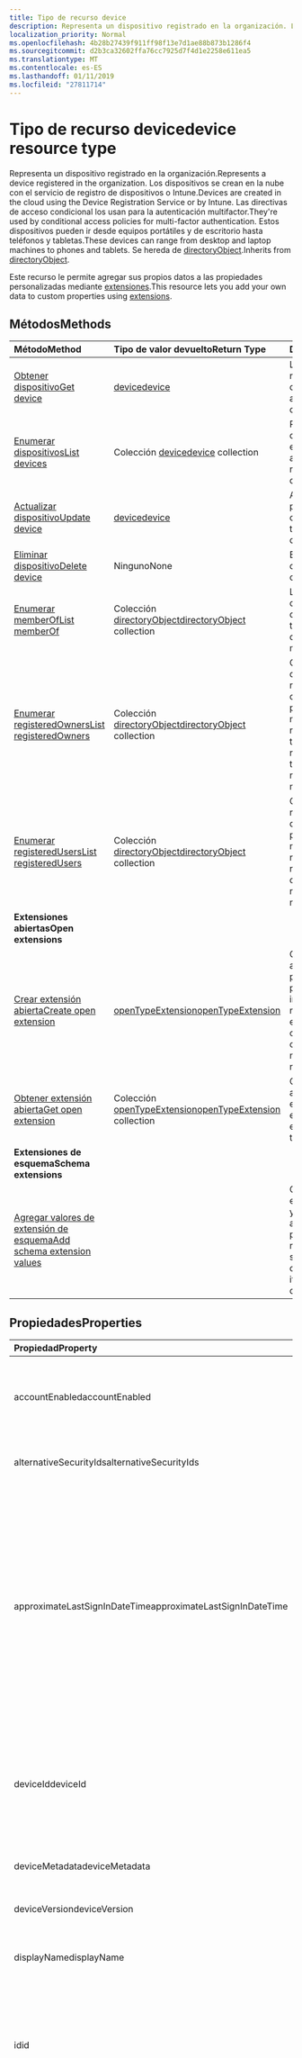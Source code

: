 ```yaml
---
title: Tipo de recurso device
description: Representa un dispositivo registrado en la organización. Los dispositivos se crean en la nube con el servicio de registro de dispositivos o Intune. Las directivas de acceso condicional los usan para la autenticación multifactor. Estos dispositivos pueden ir desde equipos portátiles y de escritorio hasta teléfonos y tabletas. Se hereda de directoryObject.
localization_priority: Normal
ms.openlocfilehash: 4b28b27439f911ff98f13e7d1ae88b873b1286f4
ms.sourcegitcommit: d2b3ca32602ffa76cc7925d7f4d1e2258e611ea5
ms.translationtype: MT
ms.contentlocale: es-ES
ms.lasthandoff: 01/11/2019
ms.locfileid: "27811714"
---
```

# <a name="device-resource-type"></a><span data-ttu-id="c7b93-107">Tipo de recurso device</span><span class="sxs-lookup"><span data-stu-id="c7b93-107">device resource type</span></span>

<span data-ttu-id="c7b93-108">Representa un dispositivo registrado en la organización.</span><span class="sxs-lookup"><span data-stu-id="c7b93-108">Represents a device registered in the organization.</span></span> <span data-ttu-id="c7b93-109">Los dispositivos se crean en la nube con el servicio de registro de dispositivos o Intune.</span><span class="sxs-lookup"><span data-stu-id="c7b93-109">Devices are created in the cloud using the Device Registration Service or by Intune.</span></span> <span data-ttu-id="c7b93-110">Las directivas de acceso condicional los usan para la autenticación multifactor.</span><span class="sxs-lookup"><span data-stu-id="c7b93-110">They're used by conditional access policies for multi-factor authentication.</span></span> <span data-ttu-id="c7b93-111">Estos dispositivos pueden ir desde equipos portátiles y de escritorio hasta teléfonos y tabletas.</span><span class="sxs-lookup"><span data-stu-id="c7b93-111">These devices can range from desktop and laptop machines to phones and tablets.</span></span> <span data-ttu-id="c7b93-112">Se hereda de [directoryObject](directoryobject.md).</span><span class="sxs-lookup"><span data-stu-id="c7b93-112">Inherits from [directoryObject](directoryobject.md).</span></span>

<span data-ttu-id="c7b93-113">Este recurso le permite agregar sus propios datos a las propiedades personalizadas mediante [extensiones](/graph/extensibility-overview).</span><span class="sxs-lookup"><span data-stu-id="c7b93-113">This resource lets you add your own data to custom properties using [extensions](/graph/extensibility-overview).</span></span>


## <a name="methods"></a><span data-ttu-id="c7b93-114">Métodos</span><span class="sxs-lookup"><span data-stu-id="c7b93-114">Methods</span></span>

| <span data-ttu-id="c7b93-115">Método</span><span class="sxs-lookup"><span data-stu-id="c7b93-115">Method</span></span>       | <span data-ttu-id="c7b93-116">Tipo de valor devuelto</span><span class="sxs-lookup"><span data-stu-id="c7b93-116">Return Type</span></span>  |<span data-ttu-id="c7b93-117">Descripción</span><span class="sxs-lookup"><span data-stu-id="c7b93-117">Description</span></span>|
|:---------------|:--------|:----------|
|[<span data-ttu-id="c7b93-118">Obtener dispositivo</span><span class="sxs-lookup"><span data-stu-id="c7b93-118">Get device</span></span>](../api/device-get.md) | [<span data-ttu-id="c7b93-119">device</span><span class="sxs-lookup"><span data-stu-id="c7b93-119">device</span></span>](device.md) |<span data-ttu-id="c7b93-120">Lea las propiedades y relaciones de un objeto device.</span><span class="sxs-lookup"><span data-stu-id="c7b93-120">Read properties and relationships of a device object.</span></span>|
|[<span data-ttu-id="c7b93-121">Enumerar dispositivos</span><span class="sxs-lookup"><span data-stu-id="c7b93-121">List devices</span></span>](../api/device-list.md) | <span data-ttu-id="c7b93-122">Colección [device](device.md)</span><span class="sxs-lookup"><span data-stu-id="c7b93-122">[device](device.md) collection</span></span>| <span data-ttu-id="c7b93-123">Recupere una lista de dispositivos registrados en el directorio.</span><span class="sxs-lookup"><span data-stu-id="c7b93-123">Retrieve a list of devices registered in the directory.</span></span> |
|[<span data-ttu-id="c7b93-124">Actualizar dispositivo</span><span class="sxs-lookup"><span data-stu-id="c7b93-124">Update device</span></span>](../api/device-update.md) | [<span data-ttu-id="c7b93-125">device</span><span class="sxs-lookup"><span data-stu-id="c7b93-125">device</span></span>](device.md) |<span data-ttu-id="c7b93-126">Actualice las propiedades de un objeto device.</span><span class="sxs-lookup"><span data-stu-id="c7b93-126">Update the properties of a device object.</span></span> |
|[<span data-ttu-id="c7b93-127">Eliminar dispositivo</span><span class="sxs-lookup"><span data-stu-id="c7b93-127">Delete device</span></span>](../api/device-delete.md) | <span data-ttu-id="c7b93-128">Ninguno</span><span class="sxs-lookup"><span data-stu-id="c7b93-128">None</span></span> |<span data-ttu-id="c7b93-129">Elimine un objeto device.</span><span class="sxs-lookup"><span data-stu-id="c7b93-129">Delete a device object.</span></span> |
|[<span data-ttu-id="c7b93-130">Enumerar memberOf</span><span class="sxs-lookup"><span data-stu-id="c7b93-130">List memberOf</span></span>](../api/device-list-memberof.md) |<span data-ttu-id="c7b93-131">Colección [directoryObject](directoryobject.md)</span><span class="sxs-lookup"><span data-stu-id="c7b93-131">[directoryObject](directoryobject.md) collection</span></span>| <span data-ttu-id="c7b93-132">Los grupos que el dispositivo es miembro directo de la lista.</span><span class="sxs-lookup"><span data-stu-id="c7b93-132">List the groups that the device is a direct member of.</span></span> |
|[<span data-ttu-id="c7b93-133">Enumerar registeredOwners</span><span class="sxs-lookup"><span data-stu-id="c7b93-133">List registeredOwners</span></span>](../api/device-list-registeredowners.md) |<span data-ttu-id="c7b93-134">Colección [directoryObject](directoryobject.md)</span><span class="sxs-lookup"><span data-stu-id="c7b93-134">[directoryObject](directoryobject.md) collection</span></span>| <span data-ttu-id="c7b93-135">Obtenga los usuarios que son propietarios registrados del dispositivo de la propiedad de navegación registeredOwners.</span><span class="sxs-lookup"><span data-stu-id="c7b93-135">Get the users that are registered owners of the device from the registeredOwners navigation property.</span></span>|
|[<span data-ttu-id="c7b93-136">Enumerar registeredUsers</span><span class="sxs-lookup"><span data-stu-id="c7b93-136">List registeredUsers</span></span>](../api/device-list-registeredusers.md) |<span data-ttu-id="c7b93-137">Colección [directoryObject](directoryobject.md)</span><span class="sxs-lookup"><span data-stu-id="c7b93-137">[directoryObject](directoryobject.md) collection</span></span>| <span data-ttu-id="c7b93-138">Obtenga los usuarios registrados del dispositivo de la propiedad de navegación registeredUsers.</span><span class="sxs-lookup"><span data-stu-id="c7b93-138">Get the registered users of the device from the registeredUsers navigation property.</span></span>|
|<span data-ttu-id="c7b93-139">**Extensiones abiertas**</span><span class="sxs-lookup"><span data-stu-id="c7b93-139">**Open extensions**</span></span>| | |
|[<span data-ttu-id="c7b93-140">Crear extensión abierta</span><span class="sxs-lookup"><span data-stu-id="c7b93-140">Create open extension</span></span>](../api/opentypeextension-post-opentypeextension.md) |[<span data-ttu-id="c7b93-141">openTypeExtension</span><span class="sxs-lookup"><span data-stu-id="c7b93-141">openTypeExtension</span></span>](opentypeextension.md)| <span data-ttu-id="c7b93-142">Crea una extensión abierta y agrega propiedades personalizadas en una instancia nueva o un recurso existente.</span><span class="sxs-lookup"><span data-stu-id="c7b93-142">Create an open extension and add custom properties to a new or existing resource.</span></span>|
|[<span data-ttu-id="c7b93-143">Obtener extensión abierta</span><span class="sxs-lookup"><span data-stu-id="c7b93-143">Get open extension</span></span>](../api/opentypeextension-get.md) |<span data-ttu-id="c7b93-144">Colección [openTypeExtension](opentypeextension.md)</span><span class="sxs-lookup"><span data-stu-id="c7b93-144">[openTypeExtension](opentypeextension.md) collection</span></span>| <span data-ttu-id="c7b93-145">Obtiene una extensión abierta identificada por el nombre de extensión.</span><span class="sxs-lookup"><span data-stu-id="c7b93-145">Get an open extension identified by the extension name.</span></span>|
|<span data-ttu-id="c7b93-146">**Extensiones de esquema**</span><span class="sxs-lookup"><span data-stu-id="c7b93-146">**Schema extensions**</span></span>| | |
|[<span data-ttu-id="c7b93-147">Agregar valores de extensión de esquema</span><span class="sxs-lookup"><span data-stu-id="c7b93-147">Add schema extension values</span></span>](/graph/extensibility-schema-groups) || <span data-ttu-id="c7b93-148">Cree una definición de extensión de esquema y, después, úsela para agregar datos escritos personalizados a un recurso.</span><span class="sxs-lookup"><span data-stu-id="c7b93-148">Create a schema extension definition and then use it to add custom typed data to a resource.</span></span>|

## <a name="properties"></a><span data-ttu-id="c7b93-149">Propiedades</span><span class="sxs-lookup"><span data-stu-id="c7b93-149">Properties</span></span>
| <span data-ttu-id="c7b93-150">Propiedad</span><span class="sxs-lookup"><span data-stu-id="c7b93-150">Property</span></span>     | <span data-ttu-id="c7b93-151">Tipo</span><span class="sxs-lookup"><span data-stu-id="c7b93-151">Type</span></span>   |<span data-ttu-id="c7b93-152">Descripción</span><span class="sxs-lookup"><span data-stu-id="c7b93-152">Description</span></span>|
|:---------------|:--------|:----------|
|<span data-ttu-id="c7b93-153">accountEnabled</span><span class="sxs-lookup"><span data-stu-id="c7b93-153">accountEnabled</span></span>|<span data-ttu-id="c7b93-154">Booleano</span><span class="sxs-lookup"><span data-stu-id="c7b93-154">Boolean</span></span>| <span data-ttu-id="c7b93-p103">**true** si la cuenta está habilitada; en caso contrario, **false**. Necesario.</span><span class="sxs-lookup"><span data-stu-id="c7b93-p103">**true** if the account is enabled; otherwise, **false**. Required.</span></span>|
|<span data-ttu-id="c7b93-157">alternativeSecurityIds</span><span class="sxs-lookup"><span data-stu-id="c7b93-157">alternativeSecurityIds</span></span>|<span data-ttu-id="c7b93-158">Colección alternativeSecurityId</span><span class="sxs-lookup"><span data-stu-id="c7b93-158">alternativeSecurityId collection</span></span>| <span data-ttu-id="c7b93-159">Solo para uso interno.</span><span class="sxs-lookup"><span data-stu-id="c7b93-159">For internal use only.</span></span> <span data-ttu-id="c7b93-160">No admite valores NULL.</span><span class="sxs-lookup"><span data-stu-id="c7b93-160">Not nullable.</span></span> |
|<span data-ttu-id="c7b93-161">approximateLastSignInDateTime</span><span class="sxs-lookup"><span data-stu-id="c7b93-161">approximateLastSignInDateTime</span></span>|<span data-ttu-id="c7b93-162">DateTimeOffset</span><span class="sxs-lookup"><span data-stu-id="c7b93-162">DateTimeOffset</span></span>| <span data-ttu-id="c7b93-163">El tipo de marca de tiempo representa la información de fecha y hora con el formato ISO 8601 y está siempre en hora UTC.</span><span class="sxs-lookup"><span data-stu-id="c7b93-163">The Timestamp type represents date and time information using ISO 8601 format and is always in UTC time.</span></span> <span data-ttu-id="c7b93-164">Por ejemplo, medianoche UTC del 1 de enero de 2014 sería así: `'2014-01-01T00:00:00Z'` Solo lectura.</span><span class="sxs-lookup"><span data-stu-id="c7b93-164">For example, midnight UTC on Jan 1, 2014 would look like this: `'2014-01-01T00:00:00Z'` Read-only.</span></span> |
|<span data-ttu-id="c7b93-165">deviceId</span><span class="sxs-lookup"><span data-stu-id="c7b93-165">deviceId</span></span>|<span data-ttu-id="c7b93-166">string</span><span class="sxs-lookup"><span data-stu-id="c7b93-166">string</span></span>| <span data-ttu-id="c7b93-167">Identificador único establecido por el servicio de registro de dispositivos de Azure en el momento del registro.</span><span class="sxs-lookup"><span data-stu-id="c7b93-167">Unique identifier set by Azure Device Registration Service at the time of registration.</span></span> |
|<span data-ttu-id="c7b93-168">deviceMetadata</span><span class="sxs-lookup"><span data-stu-id="c7b93-168">deviceMetadata</span></span>|<span data-ttu-id="c7b93-169">String</span><span class="sxs-lookup"><span data-stu-id="c7b93-169">String</span></span>| <span data-ttu-id="c7b93-170">Solo para uso interno.</span><span class="sxs-lookup"><span data-stu-id="c7b93-170">For interal use only.</span></span> <span data-ttu-id="c7b93-171">Establecido en NULL.</span><span class="sxs-lookup"><span data-stu-id="c7b93-171">Set to null.</span></span> |
|<span data-ttu-id="c7b93-172">deviceVersion</span><span class="sxs-lookup"><span data-stu-id="c7b93-172">deviceVersion</span></span>|<span data-ttu-id="c7b93-173">Int32</span><span class="sxs-lookup"><span data-stu-id="c7b93-173">Int32</span></span>| <span data-ttu-id="c7b93-174">Solo para uso interno.</span><span class="sxs-lookup"><span data-stu-id="c7b93-174">For interal use only.</span></span> |
|<span data-ttu-id="c7b93-175">displayName</span><span class="sxs-lookup"><span data-stu-id="c7b93-175">displayName</span></span>|<span data-ttu-id="c7b93-176">String</span><span class="sxs-lookup"><span data-stu-id="c7b93-176">String</span></span>|<span data-ttu-id="c7b93-p107">El nombre para mostrar del dispositivo. Necesario.</span><span class="sxs-lookup"><span data-stu-id="c7b93-p107">The display name for the device. Required.</span></span> |
|<span data-ttu-id="c7b93-179">id</span><span class="sxs-lookup"><span data-stu-id="c7b93-179">id</span></span>|<span data-ttu-id="c7b93-180">String</span><span class="sxs-lookup"><span data-stu-id="c7b93-180">String</span></span>|<span data-ttu-id="c7b93-p108">El identificador único del dispositivo. Hereda de [directoryObject](directoryobject.md). Clave, no admite valores NULL. Solo lectura.</span><span class="sxs-lookup"><span data-stu-id="c7b93-p108">The unique identifier for the device. Inherited from [directoryObject](directoryobject.md). Key, Not nullable. Read-only.</span></span>|
|<span data-ttu-id="c7b93-185">isCompliant</span><span class="sxs-lookup"><span data-stu-id="c7b93-185">isCompliant</span></span>|<span data-ttu-id="c7b93-186">Boolean</span><span class="sxs-lookup"><span data-stu-id="c7b93-186">Boolean</span></span>|<span data-ttu-id="c7b93-187">**true** si el dispositivo cumple con las directivas de administración de dispositivos móviles (MDM); en caso contrario, **false**.</span><span class="sxs-lookup"><span data-stu-id="c7b93-187">**true** if the device complies with Mobile Device Management (MDM) policies; otherwise, **false**.</span></span> <span data-ttu-id="c7b93-188">Solo lectura.</span><span class="sxs-lookup"><span data-stu-id="c7b93-188">Read-only.</span></span> <span data-ttu-id="c7b93-189">Esto sólo se pueden actualizar por Intune para cualquier tipo de sistema operativo del dispositivo o por un [aprobado MDM aplicación](https://docs.microsoft.com/windows/client-management/mdm/azure-active-directory-integration-with-mdm) para dispositivos de sistema operativo Windows.</span><span class="sxs-lookup"><span data-stu-id="c7b93-189">This can only be updated by Intune for any device OS type or by an [approved MDM app](https://docs.microsoft.com/windows/client-management/mdm/azure-active-directory-integration-with-mdm) for Windows OS devices.</span></span>|
|<span data-ttu-id="c7b93-190">isManaged</span><span class="sxs-lookup"><span data-stu-id="c7b93-190">isManaged</span></span>|<span data-ttu-id="c7b93-191">Boolean</span><span class="sxs-lookup"><span data-stu-id="c7b93-191">Boolean</span></span>|<span data-ttu-id="c7b93-192">**true** si una aplicación de administración de dispositivos móviles (MDM) administra el dispositivo; en caso contrario, **false**.</span><span class="sxs-lookup"><span data-stu-id="c7b93-192">**true** if the device is managed by a Mobile Device Management (MDM) app; otherwise, **false**.</span></span> <span data-ttu-id="c7b93-193">Esto sólo se pueden actualizar por Intune para cualquier tipo de sistema operativo del dispositivo o por un [aprobado MDM aplicación](https://docs.microsoft.com/windows/client-management/mdm/azure-active-directory-integration-with-mdm) para dispositivos de sistema operativo Windows.</span><span class="sxs-lookup"><span data-stu-id="c7b93-193">This can only be updated by Intune for any device OS type or by an [approved MDM app](https://docs.microsoft.com/windows/client-management/mdm/azure-active-directory-integration-with-mdm) for Windows OS devices.</span></span> |
|<span data-ttu-id="c7b93-194">onPremisesLastSyncDateTime</span><span class="sxs-lookup"><span data-stu-id="c7b93-194">onPremisesLastSyncDateTime</span></span>|<span data-ttu-id="c7b93-195">DateTimeOffset</span><span class="sxs-lookup"><span data-stu-id="c7b93-195">DateTimeOffset</span></span>|<span data-ttu-id="c7b93-196">La última hora en que se ha sincronizado el objeto con el directorio local. El tipo de marca de tiempo representa la información de fecha y hora con el formato ISO 8601 y está siempre en hora UTC.</span><span class="sxs-lookup"><span data-stu-id="c7b93-196">The last time at which the object was synced with the on-premises directory.The Timestamp type represents date and time information using ISO 8601 format and is always in UTC time.</span></span> <span data-ttu-id="c7b93-197">Por ejemplo, medianoche UTC del 1 de enero de 2014 sería así: `'2014-01-01T00:00:00Z'` Solo lectura.</span><span class="sxs-lookup"><span data-stu-id="c7b93-197">For example, midnight UTC on Jan 1, 2014 would look like this: `'2014-01-01T00:00:00Z'` Read-only.</span></span>|
|<span data-ttu-id="c7b93-198">onPremisesSyncEnabled</span><span class="sxs-lookup"><span data-stu-id="c7b93-198">onPremisesSyncEnabled</span></span>|<span data-ttu-id="c7b93-199">Booleano</span><span class="sxs-lookup"><span data-stu-id="c7b93-199">Boolean</span></span>|<span data-ttu-id="c7b93-200">**true** si este objeto está sincronizado desde un directorio local; **false** si este objeto se ha sincronizado originalmente desde un directorio local, pero ya no está sincronizado; **null** si este objeto no se ha sincronizado nunca desde un directorio local (valor predeterminado).</span><span class="sxs-lookup"><span data-stu-id="c7b93-200">**true** if this object is synced from an on-premises directory; **false** if this object was originally synced from an on-premises directory but is no longer synced; **null** if this object has never been synced from an on-premises directory (default).</span></span> <span data-ttu-id="c7b93-201">Solo lectura.</span><span class="sxs-lookup"><span data-stu-id="c7b93-201">Read-only.</span></span> |
|<span data-ttu-id="c7b93-202">operatingSystem</span><span class="sxs-lookup"><span data-stu-id="c7b93-202">operatingSystem</span></span>|<span data-ttu-id="c7b93-203">String</span><span class="sxs-lookup"><span data-stu-id="c7b93-203">String</span></span>| <span data-ttu-id="c7b93-p113">El tipo de sistema operativo del dispositivo. Necesario.</span><span class="sxs-lookup"><span data-stu-id="c7b93-p113">The type of operating system on the device. Required.</span></span> |
|<span data-ttu-id="c7b93-206">operatingSystemVersion</span><span class="sxs-lookup"><span data-stu-id="c7b93-206">operatingSystemVersion</span></span>|<span data-ttu-id="c7b93-207">String</span><span class="sxs-lookup"><span data-stu-id="c7b93-207">String</span></span>|<span data-ttu-id="c7b93-p114">La versión del sistema operativo del dispositivo. Necesario.</span><span class="sxs-lookup"><span data-stu-id="c7b93-p114">The version of the operating system on the device. Required.</span></span> |
|<span data-ttu-id="c7b93-210">physicalIds</span><span class="sxs-lookup"><span data-stu-id="c7b93-210">physicalIds</span></span>|<span data-ttu-id="c7b93-211">Colección string</span><span class="sxs-lookup"><span data-stu-id="c7b93-211">String collection</span></span>| <span data-ttu-id="c7b93-212">Solo para uso interno.</span><span class="sxs-lookup"><span data-stu-id="c7b93-212">For interal use only.</span></span> <span data-ttu-id="c7b93-213">No admite valores NULL.</span><span class="sxs-lookup"><span data-stu-id="c7b93-213">Not nullable.</span></span> |
|<span data-ttu-id="c7b93-214">trustType</span><span class="sxs-lookup"><span data-stu-id="c7b93-214">trustType</span></span>|<span data-ttu-id="c7b93-215">String</span><span class="sxs-lookup"><span data-stu-id="c7b93-215">String</span></span>| <span data-ttu-id="c7b93-216">Tipo de confianza del dispositivo que se ha unido.</span><span class="sxs-lookup"><span data-stu-id="c7b93-216">Type of trust for the joined device.</span></span> <span data-ttu-id="c7b93-217">Solo lectura.</span><span class="sxs-lookup"><span data-stu-id="c7b93-217">Read-only.</span></span> <span data-ttu-id="c7b93-218">Valores posibles:</span><span class="sxs-lookup"><span data-stu-id="c7b93-218">Possible values:</span></span> <br /><span data-ttu-id="c7b93-219">**Área de trabajo**: indica *dispositivos personales BYOD*.</span><span class="sxs-lookup"><span data-stu-id="c7b93-219">**Workplace** - indicates *bring your own personal devices*</span></span><br /><span data-ttu-id="c7b93-220">**AzureAd**: dispositivos unidos solo a la nube.</span><span class="sxs-lookup"><span data-stu-id="c7b93-220">**AzureAd** - Cloud only joined devices</span></span><br /><span data-ttu-id="c7b93-221">**ServerAd**: dispositivos unidos al dominio local que se han unido a Azure AD.</span><span class="sxs-lookup"><span data-stu-id="c7b93-221">**ServerAd** - on-premises domain joined devices joined to Azure AD.</span></span> <span data-ttu-id="c7b93-222">Para más información, vea [Introducción a la administración de dispositivos en Azure Active Directory](https://docs.microsoft.com/en-us/azure/active-directory/device-management-introduction).</span><span class="sxs-lookup"><span data-stu-id="c7b93-222">For more details, see [Introduction to device management in Azure Active Directory](https://docs.microsoft.com/en-us/azure/active-directory/device-management-introduction)</span></span> |

## <a name="relationships"></a><span data-ttu-id="c7b93-223">Relaciones</span><span class="sxs-lookup"><span data-stu-id="c7b93-223">Relationships</span></span>
| <span data-ttu-id="c7b93-224">Relación</span><span class="sxs-lookup"><span data-stu-id="c7b93-224">Relationship</span></span> | <span data-ttu-id="c7b93-225">Tipo</span><span class="sxs-lookup"><span data-stu-id="c7b93-225">Type</span></span>   |<span data-ttu-id="c7b93-226">Descripción</span><span class="sxs-lookup"><span data-stu-id="c7b93-226">Description</span></span>|
|:---------------|:--------|:----------|
|<span data-ttu-id="c7b93-227">extensions</span><span class="sxs-lookup"><span data-stu-id="c7b93-227">extensions</span></span>|<span data-ttu-id="c7b93-228">Colección [Extension](extension.md)</span><span class="sxs-lookup"><span data-stu-id="c7b93-228">[extension](extension.md) collection</span></span>|<span data-ttu-id="c7b93-p118">La colección de extensiones abiertas definidas para el dispositivo. Solo lectura. Admite valores NULL.</span><span class="sxs-lookup"><span data-stu-id="c7b93-p118">The collection of open extensions defined for the device. Read-only. Nullable.</span></span>|
|<span data-ttu-id="c7b93-232">memberOf</span><span class="sxs-lookup"><span data-stu-id="c7b93-232">memberOf</span></span>|<span data-ttu-id="c7b93-233">Colección [directoryObject](directoryobject.md)</span><span class="sxs-lookup"><span data-stu-id="c7b93-233">[directoryObject](directoryobject.md) collection</span></span>|<span data-ttu-id="c7b93-p119">Grupos a los que pertenece este grupo. Métodos HTTP: GET (compatible con todos los grupos). Solo lectura. Admite valores NULL.</span><span class="sxs-lookup"><span data-stu-id="c7b93-p119">Groups that this group is a member of. HTTP Methods: GET (supported for all groups). Read-only. Nullable.</span></span>|
|<span data-ttu-id="c7b93-238">registeredOwners</span><span class="sxs-lookup"><span data-stu-id="c7b93-238">registeredOwners</span></span>|<span data-ttu-id="c7b93-239">Colección [directoryObject](directoryobject.md)</span><span class="sxs-lookup"><span data-stu-id="c7b93-239">[directoryObject](directoryobject.md) collection</span></span>|<span data-ttu-id="c7b93-240">Usuario que ha unido el dispositivo a la nube o que ha registrado su dispositivo personal.</span><span class="sxs-lookup"><span data-stu-id="c7b93-240">The user that cloud joined the device or registered their personal device.</span></span> <span data-ttu-id="c7b93-241">El propietario registrado se establece en el momento del registro.</span><span class="sxs-lookup"><span data-stu-id="c7b93-241">The registered owner is set at the time of registration.</span></span> <span data-ttu-id="c7b93-242">Actualmente, solo puede haber un propietario.</span><span class="sxs-lookup"><span data-stu-id="c7b93-242">Currently, there can be only one owner.</span></span> <span data-ttu-id="c7b93-243">Solo lectura.</span><span class="sxs-lookup"><span data-stu-id="c7b93-243">Read-only.</span></span> <span data-ttu-id="c7b93-244">Admite valores NULL.</span><span class="sxs-lookup"><span data-stu-id="c7b93-244">Nullable.</span></span> |
|<span data-ttu-id="c7b93-245">registeredUsers</span><span class="sxs-lookup"><span data-stu-id="c7b93-245">registeredUsers</span></span>|<span data-ttu-id="c7b93-246">Colección [directoryObject](directoryobject.md)</span><span class="sxs-lookup"><span data-stu-id="c7b93-246">[directoryObject](directoryobject.md) collection</span></span>|<span data-ttu-id="c7b93-247">Colección de usuarios registrados del dispositivo.</span><span class="sxs-lookup"><span data-stu-id="c7b93-247">Collection of registered users of the device.</span></span> <span data-ttu-id="c7b93-248">En el caso de los dispositivos unidos a la nube y los dispositivos personales registrados, los usuarios registrados se establecen en el mismo valor que los propietarios registrados en el momento del registro.</span><span class="sxs-lookup"><span data-stu-id="c7b93-248">For cloud joined devices and registered personal devices, registered users are set to the same value as registered owners at the time of registration.</span></span> <span data-ttu-id="c7b93-249">Solo lectura.</span><span class="sxs-lookup"><span data-stu-id="c7b93-249">Read-only.</span></span> <span data-ttu-id="c7b93-250">Admite valores NULL.</span><span class="sxs-lookup"><span data-stu-id="c7b93-250">Nullable.</span></span>|

## <a name="json-representation"></a><span data-ttu-id="c7b93-251">Representación JSON</span><span class="sxs-lookup"><span data-stu-id="c7b93-251">JSON representation</span></span>

<span data-ttu-id="c7b93-252">Aquí tiene una representación JSON del recurso</span><span class="sxs-lookup"><span data-stu-id="c7b93-252">Here is a JSON representation of the resource</span></span>

<!--{
  "blockType": "resource",
  "openType": true,
  "optionalProperties": [
    "extensions",
    "registeredOwners",
    "registeredUsers"
  ],
  "keyProperty": "id",
  "baseType": "microsoft.graph.directoryObject",
  "@odata.type": "microsoft.graph.device"
}-->

```json
{
  "accountEnabled": true,
  "alternativeSecurityIds": [{"@odata.type": "microsoft.graph.alternativeSecurityId"}],
  "approximateLastSignInDateTime": "String (timestamp)",
  "deviceId": "string",
  "deviceMetadata": "string",
  "deviceVersion": 1024,
  "displayName": "string",
  "id": "string (identifier)",
  "isCompliant": true,
  "isManaged": true,
  "onPremisesLastSyncDateTime": "String (timestamp)",
  "onPremisesSyncEnabled": true,
  "operatingSystem": "string",
  "operatingSystemVersion": "string",
  "physicalIds": ["string"],
  "trustType": "string"
}
```

## <a name="see-also"></a><span data-ttu-id="c7b93-253">Vea también</span><span class="sxs-lookup"><span data-stu-id="c7b93-253">See also</span></span>

- [<span data-ttu-id="c7b93-254">Agregar datos personalizados a los recursos mediante extensiones</span><span class="sxs-lookup"><span data-stu-id="c7b93-254">Add custom data to resources using extensions</span></span>](/graph/extensibility-overview)
- [<span data-ttu-id="c7b93-255">Agregar datos personalizados a los usuarios mediante extensiones abiertas</span><span class="sxs-lookup"><span data-stu-id="c7b93-255">Add custom data to users using open extensions</span></span>](/graph/extensibility-open-users)
- [<span data-ttu-id="c7b93-256">Agregar datos personalizados a los grupos mediante extensiones de esquema</span><span class="sxs-lookup"><span data-stu-id="c7b93-256">Add custom data to groups using schema extensions</span></span>](/graph/extensibility-schema-groups)


<!-- uuid: 8fcb5dbc-d5aa-4681-8e31-b001d5168d79
2015-10-25 14:57:30 UTC -->
<!-- {
  "type": "#page.annotation",
  "description": "device resource",
  "keywords": "",
  "section": "documentation",
  "tocPath": ""
}-->
